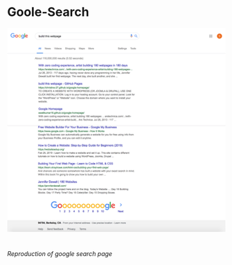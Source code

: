 # Goole-Search

![screenshot1](assets/img/screenshot1.png)
![screenshot2](assets/img/screenshot2.png)



#

*Reproduction of google search page*


